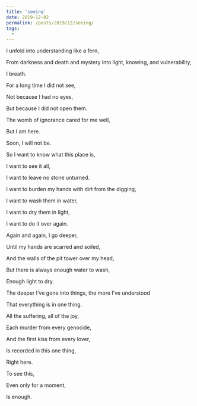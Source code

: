 ```yaml
---
title: 'seeing'
date: 2019-12-02
permalink: /posts/2019/12/seeing/
tags:
  -
---
```


I unfold into understanding like a fern,

From darkness and death and mystery into light, knowing, and vulnerability, 

I breath.


For a long time I did not see,

Not because I had no eyes,

But because I did not open them.

The womb of ignorance cared for me well,

But I am here.

Soon, I will not be.

So I want to know what this place is,

I want to see it all,

I want to leave no stone unturned.

I want to burden my hands with dirt from the digging,

I want to wash them in water,

I want to dry them in light,

I want to do it over again.



Again and again,
I go deeper,

Until my hands are scarred and soiled,

And the walls of the pit tower over my head,

But there is always enough water to wash,

Enough light to dry.


The deeper I’ve gone into things, the more I’ve understood

That everything is in one thing.


All the suffering, all of the joy,

Each murder from every genocide,

And the first kiss from every lover,

Is recorded in this one thing,

Right here.


To see this,

Even only for a moment,

Is enough.


